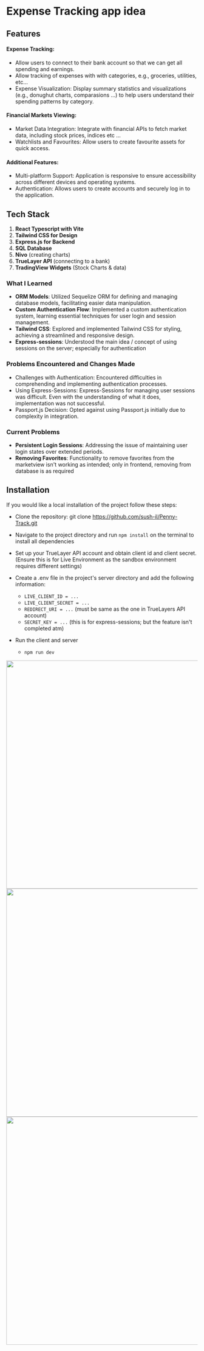 # Expense Tracking app idea

## Features
#### **Expense Tracking**:
- Allow users to connect to their bank account so that we can get all spending and earnings.
- Allow tracking of expenses with with categories, e.g., groceries, utilities, etc…
- Expense Visualization: Display summary statistics and visualizations (e.g., donughut charts, comparasions ...) to help users understand their spending patterns by category.

#### **Financial Markets Viewing**:

- Market Data Integration: Integrate with financial APIs to fetch market data, including stock prices, indices etc ...
- Watchlists and Favourites: Allow users to create favourite assets for quick access.

#### **Additional Features**:
- Multi-platform Support: Application is responsive to ensure accessibility across different devices and operating systems.
- Authentication: Allows users to create accounts and securely log in to the application.

## Tech Stack

1. **React Typescript with Vite**
2. **Tailwind CSS for Design**
3. **Express.js for Backend**
4. **SQL Database**
5. **Nivo** (creating charts)
6. **TrueLayer API** (connecting to a bank)
7. **TradingView Widgets** (Stock Charts & data)

### What I Learned
- **ORM Models**: Utilized Sequelize ORM for defining and managing database models, facilitating easier data manipulation.
- **Custom Authentication Flow**: Implemented a custom authentication system, learning essential techniques for user login and session management.
- **Tailwind CSS**: Explored and implemented Tailwind CSS for styling, achieving a streamlined and responsive design.
- **Express-sessions**: Understood the main idea / concept of using sessions on the server; especially for authentication

### Problems Encountered and Changes Made
- Challenges with Authentication: Encountered difficulties in comprehending and implementing authentication processes.
- Using Express-Sessions: Express-Sessions for managing user sessions was difficult. Even with the understanding of what it does, implementation was not successful. 
- Passport.js Decision: Opted against using Passport.js initially due to complexity in integration.

### Current Problems
- **Persistent Login Sessions**: Addressing the issue of maintaining user login states over extended periods.
- **Removing Favorites**: Functionality to remove favorites from the marketview isn't working as intended; only in frontend, removing from database is as required

## Installation
If you would like a local installation of the project follow these steps:

- Clone the repository: git clone https://github.com/sush-il/Penny-Track.git
- Navigate to the project directory and run `npm install` on the terminal to install all dependencies
- Set up your TrueLayer API account and obtain client id and client secret. (Ensure this is for Live Environment as the sandbox environment requires different settings)
- Create a .env file in the project's server directory and add the following information:
    - `LIVE_CLIENT_ID = ...`
    - `LIVE_CLIENT_SECRET = ...`
    - `REDIRECT_URI = ...` (must be same as the one in TrueLayers API account)
    - `SECRET_KEY = ...` (this is for express-sessions; but the feature isn't completed atm)

- Run the client and server
    - `npm run dev`


<img width="600" src="https://github.com/sush-il/Penny-Track/assets/34659821/f29bc4d7-3a75-4ce6-9fd6-9f2124622b90" />
<img width="600" src="https://github.com/sush-il/Penny-Track/assets/34659821/a2f3f82a-e591-4eb2-94cd-a0ac7191fe46" />
<img width="600" src="https://github.com/sush-il/Penny-Track/assets/34659821/a162949c-3c90-4675-ab95-ea8d9b355e5a" />


